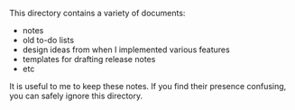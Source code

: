 This directory contains a variety of documents:

- notes
- old to-do lists
- design ideas from when I implemented various features
- templates for drafting release notes
- etc

It is useful to me to keep these notes.  If you find their presence
confusing, you can safely ignore this directory.
